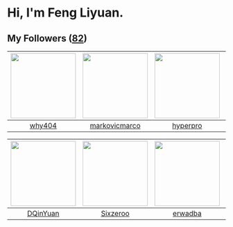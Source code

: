 # Hi, I'm Feng Liyuan.

## My Followers ([82](https://github.com/SunRunAway?tab=followers))

| <img src="https://avatars2.githubusercontent.com/u/35111?v=4" width="150" height="150" /> | <img src="https://avatars2.githubusercontent.com/u/52882128?v=4" width="150" height="150" /> | <img src="https://avatars1.githubusercontent.com/u/2445111?v=4" width="150" height="150" /> | <img src="https://avatars2.githubusercontent.com/u/58126365?v=4" width="150" height="150" /> |
| :---------------------------------------------------------------------------------------: | :------------------------------------------------------------------------------------------: | :-----------------------------------------------------------------------------------------: | :------------------------------------------------------------------------------------------: |
|                            [why404](https://github.com/why404)                            |                       [markovicmarco](https://github.com/markovicmarco)                      |                           [hyperpro](https://github.com/hyperpro)                           |                        [kellyraymond](https://github.com/kellyraymond)                       |

| <img src="https://avatars1.githubusercontent.com/u/23725000?v=4" width="150" height="150" /> | <img src="https://avatars2.githubusercontent.com/u/20949383?v=4" width="150" height="150" /> | <img src="https://avatars1.githubusercontent.com/u/43768654?v=4" width="150" height="150" /> | <img src="https://avatars3.githubusercontent.com/u/38520451?v=4" width="150" height="150" /> |
| :------------------------------------------------------------------------------------------: | :------------------------------------------------------------------------------------------: | :------------------------------------------------------------------------------------------: | :------------------------------------------------------------------------------------------: |
|                            [DQinYuan](https://github.com/DQinYuan)                           |                            [Sixzeroo](https://github.com/Sixzeroo)                           |                             [erwadba](https://github.com/erwadba)                            |                            [jammyyao](https://github.com/jammyyao)                           |